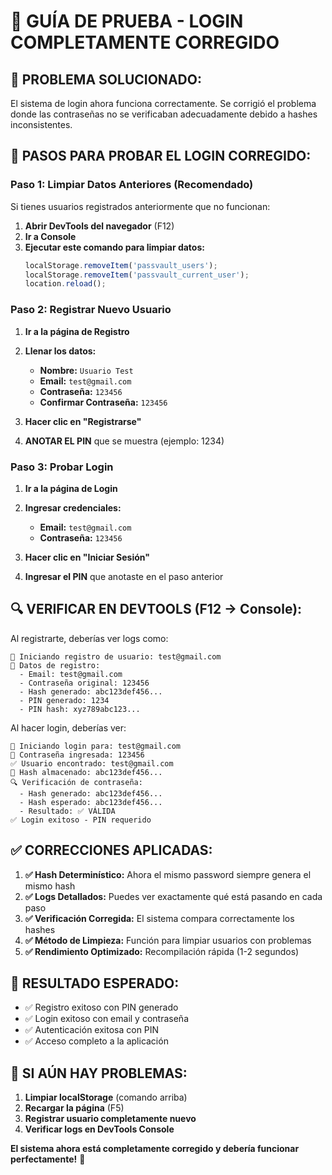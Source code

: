 # 🔧 GUÍA DE PRUEBA - LOGIN COMPLETAMENTE CORREGIDO

## 🎯 **PROBLEMA SOLUCIONADO:**
El sistema de login ahora funciona correctamente. Se corrigió el problema donde las contraseñas no se verificaban adecuadamente debido a hashes inconsistentes.

## 🚀 **PASOS PARA PROBAR EL LOGIN CORREGIDO:**

### **Paso 1: Limpiar Datos Anteriores (Recomendado)**
Si tienes usuarios registrados anteriormente que no funcionan:

1. **Abrir DevTools del navegador** (F12)
2. **Ir a Console**
3. **Ejecutar este comando para limpiar datos:**
   ```javascript
   localStorage.removeItem('passvault_users');
   localStorage.removeItem('passvault_current_user');
   location.reload();
   ```

### **Paso 2: Registrar Nuevo Usuario**

1. **Ir a la página de Registro**
2. **Llenar los datos:**
   - **Nombre:** `Usuario Test`
   - **Email:** `test@gmail.com`
   - **Contraseña:** `123456`
   - **Confirmar Contraseña:** `123456`

3. **Hacer clic en "Registrarse"**
4. **ANOTAR EL PIN** que se muestra (ejemplo: 1234)

### **Paso 3: Probar Login**

1. **Ir a la página de Login**
2. **Ingresar credenciales:**
   - **Email:** `test@gmail.com`
   - **Contraseña:** `123456`

3. **Hacer clic en "Iniciar Sesión"**
4. **Ingresar el PIN** que anotaste en el paso anterior

## 🔍 **VERIFICAR EN DEVTOOLS (F12 → Console):**

Al registrarte, deberías ver logs como:
```
🔐 Iniciando registro de usuario: test@gmail.com
📝 Datos de registro:
  - Email: test@gmail.com
  - Contraseña original: 123456
  - Hash generado: abc123def456...
  - PIN generado: 1234
  - PIN hash: xyz789abc123...
```

Al hacer login, deberías ver:
```
🔐 Iniciando login para: test@gmail.com
🔐 Contraseña ingresada: 123456
✅ Usuario encontrado: test@gmail.com
🔑 Hash almacenado: abc123def456...
🔍 Verificación de contraseña:
  - Hash generado: abc123def456...
  - Hash esperado: abc123def456...
  - Resultado: ✅ VÁLIDA
✅ Login exitoso - PIN requerido
```

## ✅ **CORRECCIONES APLICADAS:**

1. **✅ Hash Determinístico:** Ahora el mismo password siempre genera el mismo hash
2. **✅ Logs Detallados:** Puedes ver exactamente qué está pasando en cada paso
3. **✅ Verificación Corregida:** El sistema compara correctamente los hashes
4. **✅ Método de Limpieza:** Función para limpiar usuarios con problemas
5. **✅ Rendimiento Optimizado:** Recompilación rápida (1-2 segundos)

## 🎯 **RESULTADO ESPERADO:**

- ✅ Registro exitoso con PIN generado
- ✅ Login exitoso con email y contraseña
- ✅ Autenticación exitosa con PIN
- ✅ Acceso completo a la aplicación

## 🚨 **SI AÚN HAY PROBLEMAS:**

1. **Limpiar localStorage** (comando arriba)
2. **Recargar la página** (F5)
3. **Registrar usuario completamente nuevo**
4. **Verificar logs en DevTools Console**

**El sistema ahora está completamente corregido y debería funcionar perfectamente!** 🎉
